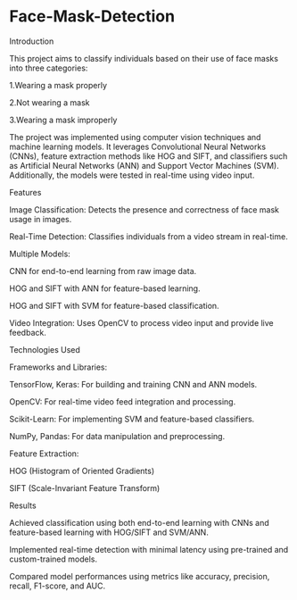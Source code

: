 # Face-Mask-Detection

Introduction

This project aims to classify individuals based on their use of face masks into three categories:

1.Wearing a mask properly

2.Not wearing a mask

3.Wearing a mask improperly

The project was implemented using computer vision techniques and machine learning models. It leverages Convolutional Neural Networks (CNNs), feature extraction methods like HOG and SIFT, and classifiers such as Artificial Neural Networks (ANN) and Support Vector Machines (SVM). Additionally, the models were tested in real-time using video input.

Features

Image Classification: Detects the presence and correctness of face mask usage in images.

Real-Time Detection: Classifies individuals from a video stream in real-time.

Multiple Models:

CNN for end-to-end learning from raw image data.

HOG and SIFT with ANN for feature-based learning.

HOG and SIFT with SVM for feature-based classification.


Video Integration: Uses OpenCV to process video input and provide live feedback.

Technologies Used

Frameworks and Libraries:

TensorFlow, Keras: For building and training CNN and ANN models.

OpenCV: For real-time video feed integration and processing.

Scikit-Learn: For implementing SVM and feature-based classifiers.

NumPy, Pandas: For data manipulation and preprocessing.

Feature Extraction:

HOG (Histogram of Oriented Gradients)

SIFT (Scale-Invariant Feature Transform)


Results

Achieved classification using both end-to-end learning with CNNs and feature-based learning with HOG/SIFT and SVM/ANN.

Implemented real-time detection with minimal latency using pre-trained and custom-trained models.

Compared model performances using metrics like accuracy, precision, recall, F1-score, and AUC.
